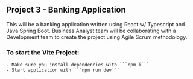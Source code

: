 ## Project 3 - Banking Application

This will be a banking application written using React w/ Typescript and Java Spring Boot. Business Analyst team will be collaborating with a Development team to create the project using Agile Scrum methodology.

### To start the Vite Project:
    - Make sure you install dependencies with ```npm i```
    - Start application with ```npm run dev```
